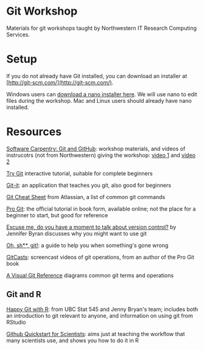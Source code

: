 # Git Workshop

Materials for git workshops taught by Northwestern IT Research Computing Services.

# Setup

If you do not already have Git installed, you can download an installer at [http://git-scm.com/](http://git-scm.com/).

Windows users can [download a nano installer here](https://github.com/swcarpentry/windows-installer/releases/download/v0.3/SWCarpentryInstaller.exe). We will use nano to edit files during the workshop. Mac and Linux users should already have nano installed.

# Resources

[Software Carpentry: Git and GitHub](http://swcarpentry.github.io/git-novice/): workshop materials, and videos of instrucotrs (not from Northwestern) giving the workshop: [video 1](https://www.youtube.com/watch?v=hKFNPxxkbO0) and [video 2](https://www.youtube.com/playlist?list=PLkBeePYo-_VCXtMNGDboOL66V-P2-jAoM)

[Try Git](https://try.github.io) interactive tutorial, suitable for complete beginners

[Git-it](https://github.com/jlord/git-it-electron): an application that teaches you git, also good for beginners

[Git Cheat Sheet](https://www.atlassian.com/git/tutorials/atlassian-git-cheatsheet) from Atlassian, a list of common git commands

[Pro Git](https://git-scm.com/book/en/v2): the official tutorial in book form, available online; not the place for a beginner to start, but good for reference

[Excuse me, do you have a moment to talk about version control?](https://peerj.com/preprints/3159/) by Jennifer Byran discusses why you might want to use git

[Oh, sh**, git!](http://ohshitgit.com/): a guide to help you when something's gone wrong

[GitCasts](https://www.youtube.com/playlist?list=PLttwD7NyH3omQLyVtan0CFOX_UWItX_yG): screencast videos of git operations, from an author of the Pro Git book

[A Visual Git Reference](http://marklodato.github.io/visual-git-guide/index-en.html) diagrams common git terms and operations

## Git and R

[Happy Git with R](http://happygitwithr.com/): from UBC Stat 545 and Jenny Bryan's team; includes both an introduction to git relevant to anyone, and information on using git from RStudio

[Github Quickstart for Scientists](https://rawgit.com/nazrug/Quickstart/master/GithubQuickstart.html): aims just at teaching the workflow that many scientists use, and shows you how to do it in R




